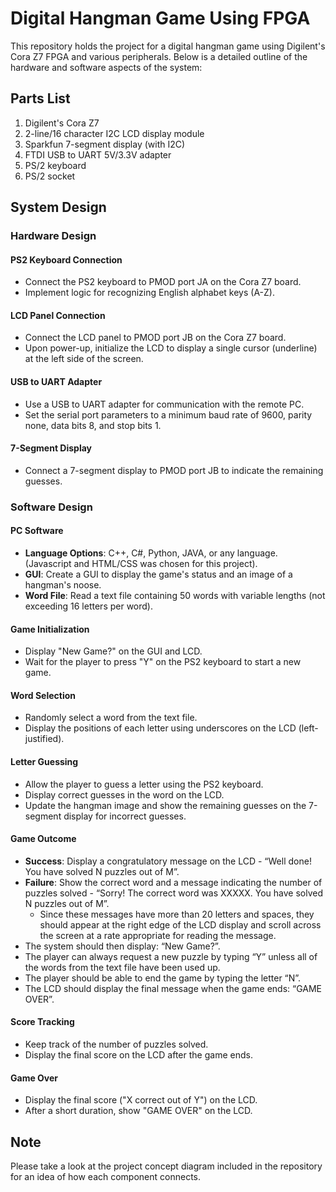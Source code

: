 # Digital Hangman Game Using FPGA

This repository holds the project for a digital hangman game using Digilent's Cora Z7 FPGA and various peripherals. Below is a detailed outline of the hardware and software aspects of the system:

## Parts List

1. Digilent's Cora Z7
2. 2-line/16 character I2C LCD display module
3. Sparkfun 7-segment display (with I2C)
4. FTDI USB to UART 5V/3.3V adapter
5. PS/2 keyboard
6. PS/2 socket

## System Design

### Hardware Design

#### PS2 Keyboard Connection

- Connect the PS2 keyboard to PMOD port JA on the Cora Z7 board.
- Implement logic for recognizing English alphabet keys (A-Z).

#### LCD Panel Connection

- Connect the LCD panel to PMOD port JB on the Cora Z7 board.
- Upon power-up, initialize the LCD to display a single cursor (underline) at the left side of the screen.

#### USB to UART Adapter

- Use a USB to UART adapter for communication with the remote PC.
- Set the serial port parameters to a minimum baud rate of 9600, parity none, data bits 8, and stop bits 1.

#### 7-Segment Display

- Connect a 7-segment display to PMOD port JB to indicate the remaining guesses.

### Software Design

#### PC Software

- **Language Options**: C++, C#, Python, JAVA, or any language. (Javascript and HTML/CSS was chosen for this project).
- **GUI**: Create a GUI to display the game's status and an image of a hangman's noose.
- **Word File**: Read a text file containing 50 words with variable lengths (not exceeding 16 letters per word).

#### Game Initialization

- Display "New Game?" on the GUI and LCD.
- Wait for the player to press "Y" on the PS2 keyboard to start a new game.

#### Word Selection

- Randomly select a word from the text file.
- Display the positions of each letter using underscores on the LCD (left-justified).

#### Letter Guessing

- Allow the player to guess a letter using the PS2 keyboard.
- Display correct guesses in the word on the LCD.
- Update the hangman image and show the remaining guesses on the 7-segment display for incorrect guesses.

#### Game Outcome

- **Success**: Display a congratulatory message on the LCD - “Well done! You have solved N puzzles out of M”.
- **Failure**: Show the correct word and a message indicating the number of puzzles solved - “Sorry! The correct word was XXXXX. You have solved N puzzles out of M”.
  - Since these messages have more than 20 letters and spaces, they should appear at the right edge of the LCD display and scroll across the screen at a rate appropriate for reading the message.
- The system should then display: “New Game?”.
- The player can always request a new puzzle by typing “Y” unless all of the words from the text file have been used up.
- The player should be able to end the game by typing the letter “N”.
- The LCD should display the final message when the game ends: “GAME OVER”.

#### Score Tracking

- Keep track of the number of puzzles solved.
- Display the final score on the LCD after the game ends.

#### Game Over

- Display the final score ("X correct out of Y") on the LCD.
- After a short duration, show "GAME OVER" on the LCD.

## Note

Please take a look at the project concept diagram included in the repository for an idea of how each component connects.
